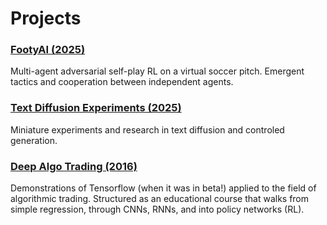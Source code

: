 # Projects

### [FootyAI (2025)](https://liamconnell.github.io/FootyAI/)

Multi-agent adversarial self-play RL on a virtual soccer pitch. Emergent tactics and cooperation between independent agents. 

### [Text Diffusion Experiments (2025)](https://liamconnell.github.io/TinyDiffusionModels/)

Miniature experiments and research in text diffusion and controled generation. 

### [Deep Algo Trading (2016)](https://github.com/LiamConnell/deep-algotrading) 

Demonstrations of Tensorflow (when it was in beta!) applied to the field of algorithmic trading. Structured as an educational course that walks from simple regression, through CNNs, RNNs, and into policy networks (RL). 
